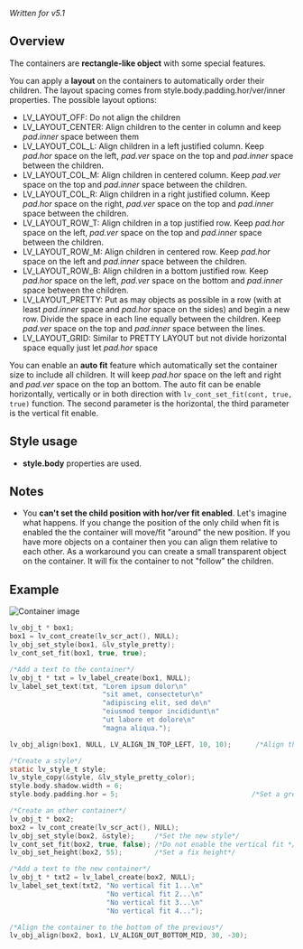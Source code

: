 _Written for v5.1_

## Overview

The containers are **rectangle-like object** with some special features. 

You can apply a **layout** on the containers to automatically order their children. The layout spacing comes from style.body.padding.hor/ver/inner properties. The possible layout options:

- LV_LAYOUT_OFF: Do not align the children
- LV_LAYOUT_CENTER: Align children to the center in column and keep _pad.inner_ space between them 
- LV_LAYOUT_COL_L: Align children in a left justified column. Keep _pad.hor_ space on the left, _pad.ver_ space on the top and _pad.inner_ space between the children.
- LV_LAYOUT_COL_M: Align children in centered column. Keep _pad.ver_ space on the top and _pad.inner_ space between the children.
- LV_LAYOUT_COL_R: Align children in a right justified column. Keep _pad.hor_ space on the right, _pad.ver_ space on the top and _pad.inner_ space between the children.
- LV_LAYOUT_ROW_T: Align children in a top justified row. Keep _pad.hor_ space on the left, _pad.ver_ space on the top and _pad.inner_ space between the children.
- LV_LAYOUT_ROW_M: Align children in centered row. Keep _pad.hor_ space on the left and _pad.inner_ space between the children.
- LV_LAYOUT_ROW_B: Align children in a bottom justified row. Keep _pad.hor_ space on the left, _pad.ver_ space on the bottom and _pad.inner_ space between the children.
- LV_LAYOUT_PRETTY: Put as may objects as possible in a row (with at least _pad.inner_ space and _pad.hor_ space on the sides) and begin a new row. Divide the space in each line equally between the children. Keep _pad.ver_ space on the top and _pad.inner_ space between the lines.
- LV_LAYOUT_GRID: Similar to PRETTY LAYOUT but not divide horizontal space equally just let _pad.hor_ space

You can enable an **auto fit** feature which automatically set the container size to include all children. It will keep _pad.hor_ space on the left and right and _pad.ver_ space on the top an bottom. The auto fit can be enable horizontally, vertically or in both direction with `lv_cont_set_fit(cont, true, true)` function. The second parameter is the horizontal, the third parameter is the vertical fit enable.

## Style usage

- **style.body** properties are used.

## Notes

- You **can't set the child position with hor/ver fit enabled**. Let's imagine what happens. If you change the position of the only child when fit is enabled the the container will move/fit "around" the new position. If you have more objects on a container then you can align them relative to each other.  As a workaround you can create a small transparent object on the container. It will fix the container to not "follow" the children.

## Example

![Container image](http://doc.littlevgl.com/img/container-lv_cont.png)
```c
lv_obj_t * box1;
box1 = lv_cont_create(lv_scr_act(), NULL);
lv_obj_set_style(box1, &lv_style_pretty);
lv_cont_set_fit(box1, true, true);

/*Add a text to the container*/
lv_obj_t * txt = lv_label_create(box1, NULL);
lv_label_set_text(txt, "Lorem ipsum dolor\n"
                       "sit amet, consectetur\n"
                       "adipiscing elit, sed do\n"
                       "eiusmod tempor incididunt\n"
                       "ut labore et dolore\n"
                       "magna aliqua.");

lv_obj_align(box1, NULL, LV_ALIGN_IN_TOP_LEFT, 10, 10);      /*Align the container*/

/*Create a style*/
static lv_style_t style;
lv_style_copy(&style, &lv_style_pretty_color);
style.body.shadow.width = 6;
style.body.padding.hor = 5;                                 /*Set a great horizontal padding*/

/*Create an other container*/
lv_obj_t * box2;
box2 = lv_cont_create(lv_scr_act(), NULL);
lv_obj_set_style(box2, &style);     /*Set the new style*/
lv_cont_set_fit(box2, true, false); /*Do not enable the vertical fit */
lv_obj_set_height(box2, 55);        /*Set a fix height*/

/*Add a text to the new container*/
lv_obj_t * txt2 = lv_label_create(box2, NULL);
lv_label_set_text(txt2, "No vertical fit 1...\n"
                        "No vertical fit 2...\n"
                        "No vertical fit 3...\n"
                        "No vertical fit 4...");

/*Align the container to the bottom of the previous*/
lv_obj_align(box2, box1, LV_ALIGN_OUT_BOTTOM_MID, 30, -30);
```
